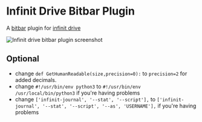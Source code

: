 # Infinit Drive Bitbar Plugin

A [bitbar]() plugin for [infinit drive](infinit.sh)

![Infinit drive bitbar plugin screenshot](https://raw.githubusercontent.com/strages/infinit-drive-journal-stats-bitbar-plugin/master/screenshot.png)

## Optional

- change `def GetHumanReadable(size,precision=0):` to `precision=2` for added decimals.
- change `#!/usr/bin/env python3` to `#!/usr/bin/env /usr/local/bin/python3` if you're having problems
- change `['infinit-journal', '--stat', '--script'],` to `['infinit-journal', '--stat', '--script', '--as', 'USERNAME'],` if you're having problems
